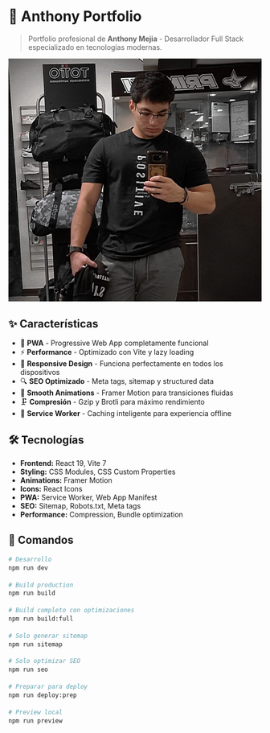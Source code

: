 # 🚀 Anthony Portfolio

> Portfolio profesional de **Anthony Mejia** - Desarrollador Full Stack especializado en tecnologías modernas.

![Portfolio Preview](./public/foto-perfil.jpg)

## ✨ Características

- 📱 **PWA** - Progressive Web App completamente funcional
- ⚡ **Performance** - Optimizado con Vite y lazy loading
- 🎨 **Responsive Design** - Funciona perfectamente en todos los dispositivos
- 🔍 **SEO Optimizado** - Meta tags, sitemap y structured data
- 🌙 **Smooth Animations** - Framer Motion para transiciones fluidas
- 🗜️ **Compresión** - Gzip y Brotli para máximo rendimiento
- 🔧 **Service Worker** - Caching inteligente para experiencia offline

## 🛠️ Tecnologías

- **Frontend:** React 19, Vite 7
- **Styling:** CSS Modules, CSS Custom Properties
- **Animations:** Framer Motion
- **Icons:** React Icons
- **PWA:** Service Worker, Web App Manifest
- **SEO:** Sitemap, Robots.txt, Meta tags
- **Performance:** Compression, Bundle optimization

## 🚀 Comandos

```bash
# Desarrollo
npm run dev

# Build production
npm run build

# Build completo con optimizaciones
npm run build:full

# Solo generar sitemap
npm run sitemap

# Solo optimizar SEO
npm run seo

# Preparar para deploy
npm run deploy:prep

# Preview local
npm run preview